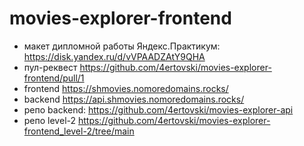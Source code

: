 # movies-explorer-frontend

* макет дипломной работы Яндекс.Практикум: https://disk.yandex.ru/d/vVPAADZAtY9QHA
* пул-реквест https://github.com/4ertovski/movies-explorer-frontend/pull/1
* frontend https://shmovies.nomoredomains.rocks/
* backend https://api.shmovies.nomoredomains.rocks/
* репо backend: https://github.com/4ertovski/movies-explorer-api
* репо level-2 https://github.com/4ertovski/movies-explorer-frontend_level-2/tree/main
  

